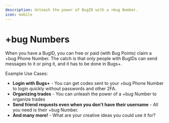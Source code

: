 ```yaml
---
description: Unleash the power of BugID with a +bug Number.
icon: mobile
---
```


# +bug Numbers

When you have a BugID, you can free or paid (with Bug Points) claim a +bug Phone Number. The catch is that only people with BugIDs can send messages to it or ping it, and it has to be done in Bugs+.

Example Use Cases:

* **Login with Bugs+** - You can get codes sent to your +bug Phone Number to login quickly without passwords and other 2FA.
* **Organizing trades** - You can unleash the power of a +bug Number to organize trades
* **Send friend requests even when you don't have their username** - All you need is their +bug Number.
* **And many more!** - What are your creative ideas you could use it for?


